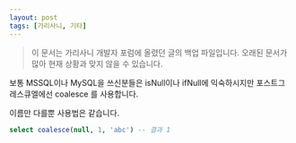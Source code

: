 ```yaml
---
layout: post
tags: [가리사니, 기타]
---
```


> 이 문서는 가리사니 개발자 포럼에 올렸던 글의 백업 파일입니다.
오래된 문서가 많아 현재 상황과 맞지 않을 수 있습니다.


보통 MSSQL이나 MySQL을 쓰신분들은
isNull이나 ifNull에 익숙하시지만 포스트그레스큐엘에선 coalesce 를 사용합니다.

이름만 다를뿐 사용법은 같습니다.
``` sql
select coalesce(null, 1, 'abc') -- 결과 1
```